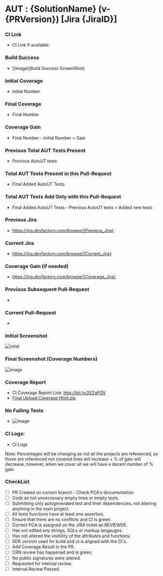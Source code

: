 # AUT : {SolutionName} (v-{PRVersion}) [Jira {JiraID}]

### CI Link
- CI Link if available.

### Build Success
- ![image](Build Success ScreenShot)

### Initial Coverage
- Initial Number

### Final Coverage
- Final Number

### Coverage Gain
- Final Number - Initial Number = Gain

### Previous Total AUT Tests Present
- Previous AutoUT tests

### Total AUT Tests Present in this Pull-Request
- Final Added AutoUT Tests

### Total AUT Tests Add Only with this Pull-Request
- Final Added AutoUT Tests - Previous AutoUT tests  = Added new tests

### Previous Jira
- https://jira.devfactory.com/browse/{Previous_Jira}

### Current Jira
- https://jira.devfactory.com/browse/{Current_Jira}

### Coverage Gain (if needed)
- https://jira.devfactory.com/browse/{Coverage_Jira}
### Previous Subsequent Pull-Request
- 

### Current Pull-Request
- 

### Initial Screenshot
![intial]()

### Final Screenshot (Coverage Numbers)
![image]()

### Coverage Report
- CI Coverage Report Link: http://bit.ly/2EZqPQV
- [Final Upload Coverage Html.zip]()

### No Failing Tests
-  ![image]()

### CI Logs:
- CI Logs

Note: Percentages will be changing as not all the projects are referenced, as those are referenced not covered lines will increase + % of gain will decrease, however, when we cover all we will have a decent number of % gain

### CheckList
- [ ] PR Created on correct branch - Check PCA's documentation
- [ ] Code as not unnecessary empty lines or empty tests.
- [ ] Submitting only autogenerated test and their dependencies, not altering anything in the main project.
- [ ] All tests functions have at least one assertion.
- [ ] Ensure that there are no conflicts and CI is green.
- [ ] Correct PCA is assigned on the JIRA ticket as REVIEWER.
- [ ] Has not edited any strings, SQLs or markup langauges.
- [ ] Has not altered the visibility of the attributes and functions.
- [ ] SDK version used for build and ut is aligned with the CI's.
- [ ] Add Coverage Result in the PR.
- [ ] CRN review has happened and is green.
- [ ] No public signatures were altered.
- [ ] Requested for internal review.
- [ ] Internal Review Passed.
